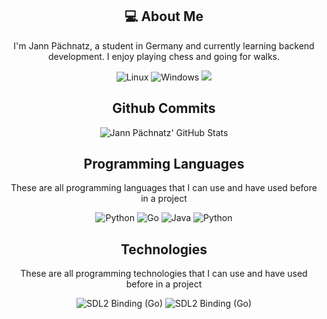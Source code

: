 <div align="center">
  <h2>💻 About Me</h2>
  <p>I'm Jann Pächnatz, a student in Germany and currently learning backend development. I enjoy playing chess and going for walks.</p>
  <img src="https://img.shields.io/badge/Linux-EFE022?style=for-the-badge&logo=linux&logoColor=black" alt="Linux"/>
  <img src="https://img.shields.io/badge/Windows-0078D6?style=for-the-badge&logo=windows&logoColor=white" alt="Windows"/>
  <img src="https://img.shields.io/badge/Android-3DDC84?style=for-the-badge&logo=android&logoColor=white alt="Android"/>
</div>

<div align="center">
  <h2>Github Commits</h2>
  <img src="https://github-readme-stats.vercel.app/api?username=mangosaftlama&show_icons=true&theme=radical&hide=stars" alt="Jann Pächnatz' GitHub Stats"/>
</div>

<div align="center">
  <h2>Programming Languages</h2>
  <p>These are all programming languages that I can use and have used before in a project</p>
  <img src="https://img.shields.io/badge/C%2B%2B-004283?style=for-the-badge&logo=C%2B%2B&logoColor=white" alt="Python"/>
  <img src="https://img.shields.io/badge/Go-00ADD8?style=for-the-badge&logo=go&logoColor=white" alt="Go"/>
  <img src="https://img.shields.io/badge/Java-2596BE?style=for-the-badge&logo=java&logoColor=white" alt="Java"/>
  <img src="https://img.shields.io/badge/Python-182C4C?style=for-the-badge&logo=python&logoColor=white" alt="Python"/>
</div>

<div align="center">
  <h2>Technologies</h2>
  <p>These are all programming technologies that I can use and have used before in a project</p>
  <img src="https://img.shields.io/badge/SDL2-182C4C?style=for-the-badge&logo=go&logoColor=white" alt="SDL2 Binding (Go)"/>
  <img src="https://img.shields.io/badge/SFML-84C43C?style=for-the-badge&logo=C%2B%2B&logoColor=white" alt="SDL2 Binding (Go)"/>
</div>

